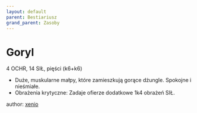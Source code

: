 ```yaml
---
layout: default
parent: Bestiariusz
grand_parent: Zasoby
---
```


# Goryl

4 OCHR, 14 SIŁ, pięści (k6+k6)

- Duże, muskularne małpy, które zamieszkują gorące dżungle. Spokojne i nieśmiałe.
- Obrażenia krytyczne: Zadaje ofierze dodatkowe 1k4 obrażeń SIŁ.

author: [xenio](https://xenioinabottle.blogspot.com)
